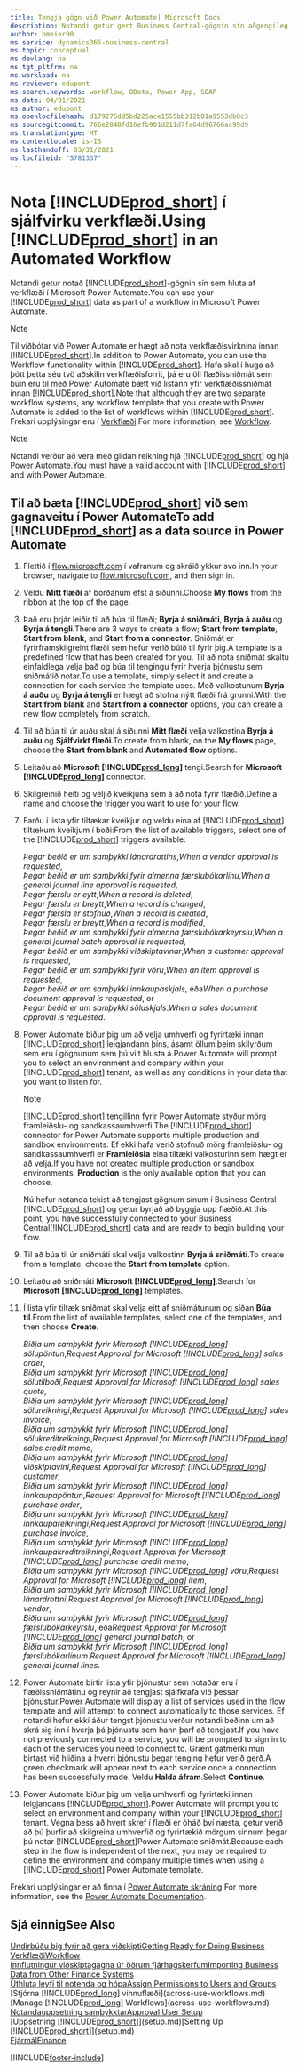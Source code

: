 ```yaml
---
title: Tengja gögn við Power Automate| Microsoft Docs
description: Notandi getur gert Business Central-gögnin sín aðgengileg sem gagnaveitu og tiltekið OData vefslóð úr vefþjónustunni til að búa til sjálfvirkt verkflæði.
author: bmeier90
ms.service: dynamics365-business-central
ms.topic: conceptual
ms.devlang: na
ms.tgt_pltfrm: na
ms.workload: na
ms.reviewer: edupont
ms.search.keywords: workflow, OData, Power App, SOAP
ms.date: 04/01/2021
ms.author: edupont
ms.openlocfilehash: d179275dd5bd225ace1555bb312b81a9553db0c3
ms.sourcegitcommit: 766e2840fd16efb901d211d7fa64d96766ac99d9
ms.translationtype: HT
ms.contentlocale: is-IS
ms.lasthandoff: 03/31/2021
ms.locfileid: "5781337"
---
```

# <a name="using-prod_short-in-an-automated-workflow"></a><span data-ttu-id="581c2-103">Nota [!INCLUDE[prod_short](includes/prod_short.md)] í sjálfvirku verkflæði.</span><span class="sxs-lookup"><span data-stu-id="581c2-103">Using [!INCLUDE[prod_short](includes/prod_short.md)] in an Automated Workflow</span></span>

<span data-ttu-id="581c2-104">Notandi getur notað [!INCLUDE[prod_short](includes/prod_short.md)]-gögnin sín sem hluta af verkflæði í Microsoft Power Automate.</span><span class="sxs-lookup"><span data-stu-id="581c2-104">You can use your [!INCLUDE[prod_short](includes/prod_short.md)] data as part of a workflow in Microsoft Power Automate.</span></span>

> [!NOTE]
> <span data-ttu-id="581c2-105">Til viðbótar við Power Automate er hægt að nota verkflæðisvirknina innan [!INCLUDE[prod_short](includes/prod_short.md)].</span><span class="sxs-lookup"><span data-stu-id="581c2-105">In addition to Power Automate, you can use the Workflow functionality within [!INCLUDE[prod_short](includes/prod_short.md)].</span></span> <span data-ttu-id="581c2-106">Hafa skal í huga að þótt þetta séu tvö aðskilin verkflæðisforrit, þá eru öll flæðissniðmát sem búin eru til með Power Automate bætt við listann yfir verkflæðissniðmát innan [!INCLUDE[prod_short](includes/prod_short.md)].</span><span class="sxs-lookup"><span data-stu-id="581c2-106">Note that although they are two separate workflow systems, any workflow template that you create with Power Automate is added to the list of workflows  within [!INCLUDE[prod_short](includes/prod_short.md)].</span></span> <span data-ttu-id="581c2-107">Frekari upplýsingar eru í [Verkflæði](across-workflow.md).</span><span class="sxs-lookup"><span data-stu-id="581c2-107">For more information, see [Workflow](across-workflow.md).</span></span>  

> [!NOTE]  
> <span data-ttu-id="581c2-108">Notandi verður að vera með gildan reikning hjá [!INCLUDE[prod_short](includes/prod_short.md)] og hjá Power Automate.</span><span class="sxs-lookup"><span data-stu-id="581c2-108">You must have a valid account with [!INCLUDE[prod_short](includes/prod_short.md)] and with Power Automate.</span></span>  

## <a name="to-add-prod_short-as-a-data-source-in-power-automate"></a><span data-ttu-id="581c2-109">Til að bæta [!INCLUDE[prod_short](includes/prod_short.md)] við sem gagnaveitu í Power Automate</span><span class="sxs-lookup"><span data-stu-id="581c2-109">To add [!INCLUDE[prod_short](includes/prod_short.md)] as a data source in Power Automate</span></span>

1. <span data-ttu-id="581c2-110">Flettið í [flow.microsoft.com](https://flow.microsoft.com) í vafranum og skráið ykkur svo inn.</span><span class="sxs-lookup"><span data-stu-id="581c2-110">In your browser, navigate to [flow.microsoft.com](https://flow.microsoft.com), and then sign in.</span></span>
2. <span data-ttu-id="581c2-111">Veldu **Mitt flæði** af borðanum efst á síðunni.</span><span class="sxs-lookup"><span data-stu-id="581c2-111">Choose **My flows** from the ribbon at the top of the page.</span></span>
3. <span data-ttu-id="581c2-112">Það eru þrjár leiðir til að búa til flæði; **Byrja á sniðmáti**, **Byrja á auðu** og **Byrja á tengli**.</span><span class="sxs-lookup"><span data-stu-id="581c2-112">There are 3 ways to create a flow; **Start from template**, **Start from blank**, and **Start from a connector**.</span></span> <span data-ttu-id="581c2-113">Sniðmát er fyrirframskilgreint flæði sem hefur verið búið til fyrir þig.</span><span class="sxs-lookup"><span data-stu-id="581c2-113">A template is a predefined flow that has been created for you.</span></span> <span data-ttu-id="581c2-114">Til að nota sniðmát skaltu einfaldlega velja það og búa til tengingu fyrir hverja þjónustu sem sniðmátið notar.</span><span class="sxs-lookup"><span data-stu-id="581c2-114">To use a template, simply select it and create a connection for each service the template uses.</span></span> <span data-ttu-id="581c2-115">Með valkostunum **Byrja á auðu** og **Byrja á tengli** er hægt að stofna nýtt flæði frá grunni.</span><span class="sxs-lookup"><span data-stu-id="581c2-115">With the **Start from blank** and **Start from a connector** options, you can create a new flow completely from scratch.</span></span>
4. <span data-ttu-id="581c2-116">Til að búa til úr auðu skal á síðunni **Mitt flæði** velja valkostina **Byrja á auðu** og **Sjálfvirkt flæði**.</span><span class="sxs-lookup"><span data-stu-id="581c2-116">To create from blank, on the **My flows** page, choose the **Start from blank** and **Automated flow** options.</span></span>
5. <span data-ttu-id="581c2-117">Leitaðu að **Microsoft [!INCLUDE[prod_long](includes/prod_long.md)]** tengi.</span><span class="sxs-lookup"><span data-stu-id="581c2-117">Search for **Microsoft [!INCLUDE[prod_long](includes/prod_long.md)]** connector.</span></span>
6. <span data-ttu-id="581c2-118">Skilgreinið heiti og veljið kveikjuna sem á að nota fyrir flæðið.</span><span class="sxs-lookup"><span data-stu-id="581c2-118">Define a name and choose the trigger you want to use for your flow.</span></span>
7. <span data-ttu-id="581c2-119">Farðu í lista yfir tiltækar kveikjur og veldu eina af [!INCLUDE[prod_short](includes/prod_short.md)] tiltækum kveikjum í boði:</span><span class="sxs-lookup"><span data-stu-id="581c2-119">From the list of available triggers, select one of the [!INCLUDE[prod_short](includes/prod_short.md)] triggers available:</span></span>  

    <span data-ttu-id="581c2-120">*Þegar beðið er um samþykki lánardrottins*,</span><span class="sxs-lookup"><span data-stu-id="581c2-120">*When a vendor approval is requested*,</span></span>  
    <span data-ttu-id="581c2-121">*Þegar beðið er um samþykki fyrir almenna færslubókarlínu*,</span><span class="sxs-lookup"><span data-stu-id="581c2-121">*When a general journal line approval is requested*,</span></span>  
    <span data-ttu-id="581c2-122">*Þegar færslu er eytt*,</span><span class="sxs-lookup"><span data-stu-id="581c2-122">*When a record is deleted*,</span></span>  
    <span data-ttu-id="581c2-123">*Þegar færslu er breytt*,</span><span class="sxs-lookup"><span data-stu-id="581c2-123">*When a record is changed*,</span></span>  
    <span data-ttu-id="581c2-124">*Þegar færsla er stofnuð*,</span><span class="sxs-lookup"><span data-stu-id="581c2-124">*When a record is created*,</span></span>  
    <span data-ttu-id="581c2-125">*Þegar færslu er breytt*,</span><span class="sxs-lookup"><span data-stu-id="581c2-125">*When a record is modified*,</span></span>  
    <span data-ttu-id="581c2-126">*Þegar beðið er um samþykki fyrir almenna færslubókarkeyrslu*,</span><span class="sxs-lookup"><span data-stu-id="581c2-126">*When a general journal batch approval is requested*,</span></span>  
    <span data-ttu-id="581c2-127">*Þegar beðið er um samþykki viðskiptavinar*,</span><span class="sxs-lookup"><span data-stu-id="581c2-127">*When a customer approval is requested*,</span></span>  
    <span data-ttu-id="581c2-128">*Þegar beðið er um samþykki fyrir vöru*,</span><span class="sxs-lookup"><span data-stu-id="581c2-128">*When an item approval is requested*,</span></span>  
    <span data-ttu-id="581c2-129">*Þegar beðið er um samþykki innkaupaskjals*, eða</span><span class="sxs-lookup"><span data-stu-id="581c2-129">*When a purchase document approval is requested*, or</span></span>  
    <span data-ttu-id="581c2-130">*Þegar beðið er um samþykki söluskjals*.</span><span class="sxs-lookup"><span data-stu-id="581c2-130">*When a sales document approval is requested*.</span></span>

8. <span data-ttu-id="581c2-131">Power Automate biður þig um að velja umhverfi og fyrirtæki innan [!INCLUDE[prod_short](includes/prod_short.md)] leigjandann þíns, ásamt öllum þeim skilyrðum sem eru í gögnunum sem þú vilt hlusta á.</span><span class="sxs-lookup"><span data-stu-id="581c2-131">Power Automate will prompt you to select an environment and company within your [!INCLUDE[prod_short](includes/prod_short.md)] tenant, as well as any conditions in your data that you want to listen for.</span></span>

    > [!NOTE]
    > <span data-ttu-id="581c2-132">[!INCLUDE[prod_short](includes/prod_short.md)] tengillinn fyrir Power Automate styður mörg framleiðslu- og sandkassaumhverfi.</span><span class="sxs-lookup"><span data-stu-id="581c2-132">The [!INCLUDE[prod_short](includes/prod_short.md)] connector for Power Automate supports multiple production and sandbox environments.</span></span> <span data-ttu-id="581c2-133">Ef ekki hafa verið stofnuð mörg framleiðslu- og sandkassaumhverfi er **Framleiðsla** eina tiltæki valkosturinn sem hægt er að velja.</span><span class="sxs-lookup"><span data-stu-id="581c2-133">If you have not created multiple production or sandbox environments, **Production** is the only available option that you can choose.</span></span>  

    <span data-ttu-id="581c2-134">Nú hefur notanda tekist að tengjast gögnum sínum í Business Central [!INCLUDE[prod_short](includes/prod_short.md)] og getur byrjað að byggja upp flæðið.</span><span class="sxs-lookup"><span data-stu-id="581c2-134">At this point, you have successfully connected to your Business Central[!INCLUDE[prod_short](includes/prod_short.md)] data and are ready to begin building your flow.</span></span>

9. <span data-ttu-id="581c2-135">Til að búa til úr sniðmáti skal velja valkostinn **Byrja á sniðmáti**.</span><span class="sxs-lookup"><span data-stu-id="581c2-135">To create from a template, choose the **Start from template** option.</span></span>
10. <span data-ttu-id="581c2-136">Leitaðu að sniðmáti **Microsoft [!INCLUDE[prod_long](includes/prod_long.md)]**.</span><span class="sxs-lookup"><span data-stu-id="581c2-136">Search for **Microsoft [!INCLUDE[prod_long](includes/prod_long.md)]** templates.</span></span>
11. <span data-ttu-id="581c2-137">Í lista yfir tiltæk sniðmát skal velja eitt af sniðmátunum og síðan **Búa til**.</span><span class="sxs-lookup"><span data-stu-id="581c2-137">From the list of available templates, select one of the templates, and then choose **Create**.</span></span>  

    <span data-ttu-id="581c2-138">*Biðja um samþykkt fyrir Microsoft [!INCLUDE[prod_long](includes/prod_long.md)] sölupöntun*,</span><span class="sxs-lookup"><span data-stu-id="581c2-138">*Request Approval for Microsoft [!INCLUDE[prod_long](includes/prod_long.md)] sales order*,</span></span>  
    <span data-ttu-id="581c2-139">*Biðja um samþykkt fyrir Microsoft [!INCLUDE[prod_long](includes/prod_long.md)] sölutilboði*,</span><span class="sxs-lookup"><span data-stu-id="581c2-139">*Request Approval for Microsoft [!INCLUDE[prod_long](includes/prod_long.md)] sales quote*,</span></span>  
    <span data-ttu-id="581c2-140">*Biðja um samþykkt fyrir Microsoft [!INCLUDE[prod_long](includes/prod_long.md)] sölureikningi*,</span><span class="sxs-lookup"><span data-stu-id="581c2-140">*Request Approval for Microsoft [!INCLUDE[prod_long](includes/prod_long.md)] sales invoice*,</span></span>  
    <span data-ttu-id="581c2-141">*Biðja um samþykkt fyrir Microsoft [!INCLUDE[prod_long](includes/prod_long.md)] sölukreditreikningi*,</span><span class="sxs-lookup"><span data-stu-id="581c2-141">*Request Approval for Microsoft [!INCLUDE[prod_long](includes/prod_long.md)] sales credit memo*,</span></span>  
    <span data-ttu-id="581c2-142">*Biðja um samþykkt fyrir Microsoft [!INCLUDE[prod_long](includes/prod_long.md)] viðskiptavini*,</span><span class="sxs-lookup"><span data-stu-id="581c2-142">*Request Approval for Microsoft [!INCLUDE[prod_long](includes/prod_long.md)] customer*,</span></span>  
    <span data-ttu-id="581c2-143">*Biðja um samþykkt fyrir Microsoft [!INCLUDE[prod_long](includes/prod_long.md)] innkaupapöntun*,</span><span class="sxs-lookup"><span data-stu-id="581c2-143">*Request Approval for Microsoft [!INCLUDE[prod_long](includes/prod_long.md)] purchase order*,</span></span>  
    <span data-ttu-id="581c2-144">*Biðja um samþykkt fyrir Microsoft [!INCLUDE[prod_long](includes/prod_long.md)] innkaupareikningi*,</span><span class="sxs-lookup"><span data-stu-id="581c2-144">*Request Approval for Microsoft [!INCLUDE[prod_long](includes/prod_long.md)] purchase invoice*,</span></span>  
    <span data-ttu-id="581c2-145">*Biðja um samþykkt fyrir Microsoft [!INCLUDE[prod_long](includes/prod_long.md)] innkaupakreditreikningi*,</span><span class="sxs-lookup"><span data-stu-id="581c2-145">*Request Approval for Microsoft [!INCLUDE[prod_long](includes/prod_long.md)] purchase credit memo*,</span></span>  
    <span data-ttu-id="581c2-146">*Biðja um samþykkt fyrir Microsoft [!INCLUDE[prod_long](includes/prod_long.md)] vöru*,</span><span class="sxs-lookup"><span data-stu-id="581c2-146">*Request Approval for Microsoft [!INCLUDE[prod_long](includes/prod_long.md)] item*,</span></span>  
    <span data-ttu-id="581c2-147">*Biðja um samþykkt fyrir Microsoft [!INCLUDE[prod_long](includes/prod_long.md)] lánardrottni*,</span><span class="sxs-lookup"><span data-stu-id="581c2-147">*Request Approval for Microsoft [!INCLUDE[prod_long](includes/prod_long.md)] vendor*,</span></span>  
    <span data-ttu-id="581c2-148">*Biðja um samþykkt fyrir Microsoft [!INCLUDE[prod_long](includes/prod_long.md)] færslubókarkeyrslu*, eða</span><span class="sxs-lookup"><span data-stu-id="581c2-148">*Request Approval for Microsoft [!INCLUDE[prod_long](includes/prod_long.md)] general journal batch*, or</span></span>    
    <span data-ttu-id="581c2-149">*Biðja um samþykkt fyrir Microsoft [!INCLUDE[prod_long](includes/prod_long.md)] færslubókarlínum*.</span><span class="sxs-lookup"><span data-stu-id="581c2-149">*Request Approval for Microsoft [!INCLUDE[prod_long](includes/prod_long.md)] general journal lines*.</span></span>  
12. <span data-ttu-id="581c2-150">Power Automate birtir lista yfir þjónustur sem notaðar eru í flæðissniðmátinu og reynir að tengjast sjálfkrafa við þessar þjónustur.</span><span class="sxs-lookup"><span data-stu-id="581c2-150">Power Automate will display a list of services used in the flow template and will attempt to connect automatically to those services.</span></span> <span data-ttu-id="581c2-151">Ef notandi hefur ekki áður tengst þjónustu verður notandi beðinn um að skrá sig inn í hverja þá þjónustu sem hann þarf að tengjast.</span><span class="sxs-lookup"><span data-stu-id="581c2-151">If you have not previously connected to a service, you will be prompted to sign in to each of the services you need to connect to.</span></span> <span data-ttu-id="581c2-152">Grænt gátmerki mun birtast við hliðina á hverri þjónustu þegar tenging hefur verið gerð.</span><span class="sxs-lookup"><span data-stu-id="581c2-152">A green checkmark will appear next to each service once a connection has been successfully made.</span></span> <span data-ttu-id="581c2-153">Veldu **Halda áfram**.</span><span class="sxs-lookup"><span data-stu-id="581c2-153">Select **Continue**.</span></span>
13. <span data-ttu-id="581c2-154">Power Automate biður þig um velja umhverfi og fyrirtæki innan leigjandans [!INCLUDE[prod_short](includes/prod_short.md)].</span><span class="sxs-lookup"><span data-stu-id="581c2-154">Power Automate will prompt you to select an environment and company within your [!INCLUDE[prod_short](includes/prod_short.md)] tenant.</span></span> <span data-ttu-id="581c2-155">Vegna þess að hvert skref í flæði er óháð því næsta, getur verið að þú þurfir að skilgreina umhverfið og fyrirtækið mörgum sinnum þegar þú notar [!INCLUDE[prod_short](includes/prod_short.md)]Power Automate sniðmát.</span><span class="sxs-lookup"><span data-stu-id="581c2-155">Because each step in the flow is independent of the next, you may be required to define the environment and company multiple times when using a [!INCLUDE[prod_short](includes/prod_short.md)] Power Automate template.</span></span>

<span data-ttu-id="581c2-156">Frekari upplýsingar er að finna í [Power Automate skráning](/power-automate/getting-started).</span><span class="sxs-lookup"><span data-stu-id="581c2-156">For more information, see the [Power Automate Documentation](/power-automate/getting-started).</span></span>

## <a name="see-also"></a><span data-ttu-id="581c2-157">Sjá einnig</span><span class="sxs-lookup"><span data-stu-id="581c2-157">See Also</span></span>

[<span data-ttu-id="581c2-158">Undirbúðu þig fyrir að gera viðskipti</span><span class="sxs-lookup"><span data-stu-id="581c2-158">Getting Ready for Doing Business</span></span>](ui-get-ready-business.md)  
[<span data-ttu-id="581c2-159">Verkflæði</span><span class="sxs-lookup"><span data-stu-id="581c2-159">Workflow</span></span>](across-workflow.md)  
[<span data-ttu-id="581c2-160">Innflutningur viðskiptagagna úr öðrum fjárhagskerfum</span><span class="sxs-lookup"><span data-stu-id="581c2-160">Importing Business Data from Other Finance Systems</span></span>](across-import-data-configuration-packages.md)  
[<span data-ttu-id="581c2-161">Úthluta leyfi til notenda og hópa</span><span class="sxs-lookup"><span data-stu-id="581c2-161">Assign Permissions to Users and Groups</span></span>](ui-define-granular-permissions.md)  
<span data-ttu-id="581c2-162">[Stjórna [!INCLUDE[prod_long](includes/prod_long.md)] vinnuflæði](across-use-workflows.md)</span><span class="sxs-lookup"><span data-stu-id="581c2-162">[Manage [!INCLUDE[prod_long](includes/prod_long.md)] Workflows](across-use-workflows.md)</span></span>  
[<span data-ttu-id="581c2-163">Notandauppsetning samþykktar</span><span class="sxs-lookup"><span data-stu-id="581c2-163">Approval User Setup</span></span>](across-how-to-set-up-approval-users.md)  
<span data-ttu-id="581c2-164">[Uppsetning [!INCLUDE[prod_short](includes/prod_short.md)]](setup.md)</span><span class="sxs-lookup"><span data-stu-id="581c2-164">[Setting Up [!INCLUDE[prod_short](includes/prod_short.md)]](setup.md)</span></span>  
[<span data-ttu-id="581c2-165">Fjármál</span><span class="sxs-lookup"><span data-stu-id="581c2-165">Finance</span></span>](finance.md)  


[!INCLUDE[footer-include](includes/footer-banner.md)]